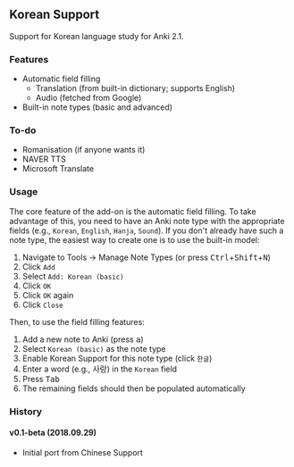 ## Korean Support

Support for Korean language study for Anki 2.1.

### Features

* Automatic field filling
  * Translation (from built-in dictionary; supports English)
  * Audio (fetched from Google)
* Built-in note types (basic and advanced)

### To-do

* Romanisation (if anyone wants it)
* NAVER TTS
* Microsoft Translate

### Usage

The core feature of the add-on is the automatic field filling. To take advantage of this, you need to have an Anki note type with the appropriate fields (e.g., `Korean`, `English`, `Hanja`, `Sound`). If you don't already have such a note type, the easiest way to create one is to use the built-in model:
1. Navigate to Tools → Manage Note Types (or press <kbd>Ctrl</kbd>+<kbd>Shift</kbd>+<kbd>N</kbd>)
2. Click `Add`
3. Select `Add: Korean (basic)`
4. Click `OK`
5. Click `OK` again
6. Click `Close`

Then, to use the field filling features:
1. Add a new note to Anki (press <kbd>a</kbd>)
2. Select `Korean (basic)` as the note type
3. Enable Korean Support for this note type (click `한글`)
4. Enter a word (e.g., 사랑) in the `Korean` field
5. Press <kbd>Tab</kbd>
6. The remaining fields should then be populated automatically

### History

#### v0.1-beta (2018.09.29)
* Initial port from Chinese Support
